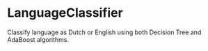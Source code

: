 # LanguageClassifier
Classify language as Dutch or English using both Decision Tree and AdaBoost algorithms.
